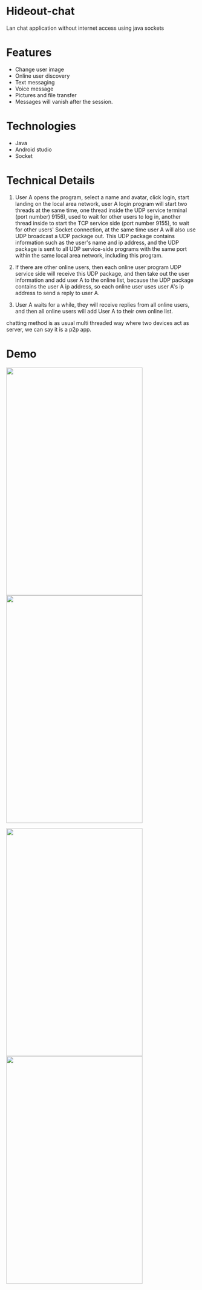 # Hideout-chat
Lan chat application without internet access using java sockets

# Features
* Change user image
* Online user discovery
* Text messaging  
* Voice message
* Pictures and file transfer
* Messages will vanish after the session.

# Technologies 
* Java 
* Android studio
* Socket

# Technical Details

1) User A opens the program, select a name and avatar, click login, start landing on the local area network, user A login program will start two threads at the same time,  one thread inside the UDP service terminal (port number) 9156), used to wait for other users to log in, another thread inside to start the TCP service side (port number 9155), to wait for other users' Socket connection, at the same time user A will also use UDP broadcast a UDP package out. This UDP package contains information such as the user's name and ip address, and the UDP package is sent to all UDP service-side programs with the same port within the same local area network, including this program.

2) If there are other online users, then each online user program UDP service side will receive this UDP package, and then take out the user information and add user A to the online list, because the UDP package contains the user A ip address, so each online user uses user A's ip address to send a reply to user A.

3)  User A waits for a while, they will receive replies from all online users, and then all online users will add User A to their own online list.

chatting method is as usual multi threaded way where two devices act as server, we can say it is a p2p app.


# Demo
<img src="https://user-images.githubusercontent.com/43814196/135754848-0a2da82e-1c1c-439c-8497-db6c33268c47.png" width="360" height="600" />   <img src="https://user-images.githubusercontent.com/43814196/135754849-736ce41c-d878-4902-bcc0-aeecffbc430b.png" width="360" height="600" />

<img src="https://user-images.githubusercontent.com/43814196/135754846-311b2f45-8fa5-4b72-8677-3ec6f57ebf7b.png " width="360" height="600" />   <img src="https://user-images.githubusercontent.com/43814196/135754847-c6e4e104-e9a3-486a-acb8-b6b40bf9b532.png" width="360" height="600" />   


